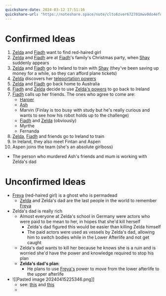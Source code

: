 ```yaml
---
quickshare-date: 2024-03-12 17:51:16
quickshare-url: "https://noteshare.space/note/clto6zver672701mwv0do4efq#PQ8r14jTatIsxtKRr03wpvR2Prg+MpPIMHzaoKtqRqI"
---
```


# Confirmed Ideas
1. [Zelda](Zelda%20Appel.md) and [Fiadh](Fiadh%20Gallagher.md) want to find red-haired girl
2. [Zelda](Zelda%20Appel.md) and [Fiadh](Fiadh%20Gallagher.md) are at [Fiadh](Fiadh%20Gallagher.md)'s family's Christmas party, when [Shay](Shay%20Gallagher.md) suddenly appears
3. [Zelda](Zelda%20Appel.md) and [Fiadh](Fiadh%20Gallagher.md) go to Ireland to train with [Shay](Shay%20Gallagher.md) (they've been saving up money for a while, so they can afford plane tickets)
4. [Zelda](Zelda%20Appel.md) discovers her [teleportation powers](Fragile%20Ruin.md)
5. [Zelda](Zelda%20Appel.md) and [Fiadh](Fiadh%20Gallagher.md) go back home to Australia
6. [Fiadh](Fiadh%20Gallagher.md) and [Zelda](Zelda%20Appel.md) decide to use [Zelda's powers](Fragile%20Ruin.md) to go back to Ireland
7. [Fiadh](Fiadh%20Gallagher.md) calls up her friends. The ones who agree to come are:
	- [Harper](Harper%20Belanger.md)
	- [Ash](Ash.md)
	- Marvin (Finlay is too busy with study but he's really curious and wants to see how his robot holds up to the challenge)
	- [Fiadh](Fiadh%20Gallagher.md) and [Zelda](Zelda%20Appel.md) (obviously)
	- Myrthe
	- Fernanda
8. [Zelda](Zelda%20Appel.md), [Fiadh](Fiadh%20Gallagher.md) and friends go to Ireland to train
9. In Ireland, they also meet Fintan and Aspen
10. Aspen joins the team (she's an absolute girlboss)

- The person who murdered Ash's friends and mum is working with Zelda's dad

# Unconfirmed Ideas
- [Freya](Freya.md) (red-haired girl) is a ghost who is permadead
	- [Zelda](Zelda%20Appel.md) and Zelda's dad are the last people in the world to remember [Freya](Freya.md)
- Zelda's dad is really rich
	- Almost everyone at Zelda's school in Germany were actors who were paid to be mean to her, in hopes that she'd kill herself
		- Zelda's dad figured this would be easier than killing Zelda himself
		- The paid actors were used as vessels by Zelda's dad, allowing him to switch bodies while in the Lower Afterlife and not get caught
	- Zelda's dad wants to kill her because he knows she is a ruin and is worried she'd have the power and knowledge required to stop his plan
	- **Zelda's dad's plan**:
		- He plans to use [Freya's](Freya.md) power to move from the lower afterlife to the upper afterlife
- ![[Pasted image 20240415225346.png]]
	- see: [this](https://discord.com/channels/745434846557372548/1086970227859931248/1229441597834399864) and [this](https://discord.com/channels/745434846557372548/1047121928651030578/1229438562026651678)
	- 